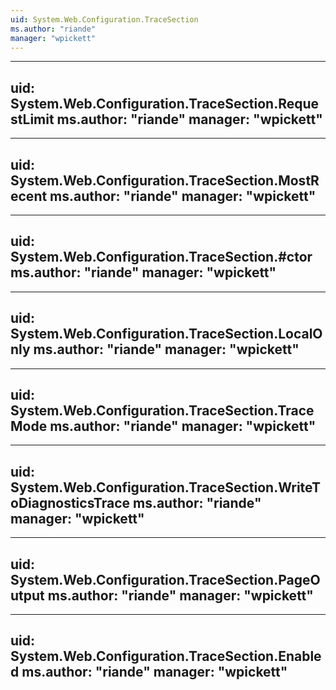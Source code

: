 ```yaml
---
uid: System.Web.Configuration.TraceSection
ms.author: "riande"
manager: "wpickett"
---
```


---
uid: System.Web.Configuration.TraceSection.RequestLimit
ms.author: "riande"
manager: "wpickett"
---

---
uid: System.Web.Configuration.TraceSection.MostRecent
ms.author: "riande"
manager: "wpickett"
---

---
uid: System.Web.Configuration.TraceSection.#ctor
ms.author: "riande"
manager: "wpickett"
---

---
uid: System.Web.Configuration.TraceSection.LocalOnly
ms.author: "riande"
manager: "wpickett"
---

---
uid: System.Web.Configuration.TraceSection.TraceMode
ms.author: "riande"
manager: "wpickett"
---

---
uid: System.Web.Configuration.TraceSection.WriteToDiagnosticsTrace
ms.author: "riande"
manager: "wpickett"
---

---
uid: System.Web.Configuration.TraceSection.PageOutput
ms.author: "riande"
manager: "wpickett"
---

---
uid: System.Web.Configuration.TraceSection.Enabled
ms.author: "riande"
manager: "wpickett"
---
